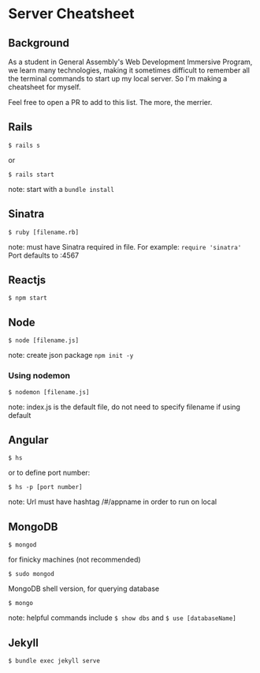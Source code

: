 # Server Cheatsheet
## Background
As a student in General Assembly's Web Development Immersive Program, we learn many technologies, making it sometimes difficult to remember all the terminal commands to start up my local server. So I'm making a cheatsheet for myself. 

Feel free to open a PR to add to this list. The more, the merrier.

## Rails
```
$ rails s
```
or
```
$ rails start
```
note: start with a ```bundle install```

## Sinatra
```
$ ruby [filename.rb]
```
note: must have Sinatra required in file. For example: ``` require 'sinatra' ```
Port defaults to :4567

## Reactjs
```
$ npm start
```

## Node
```
$ node [filename.js]
```
note: create json package ```npm init -y```

### Using nodemon
```
$ nodemon [filename.js]
```
note: index.js is the default file, do not need to specify filename if using default

## Angular
```
$ hs
```
or to define port number:
```
$ hs -p [port number]
```
note: Url must have hashtag /#/appname in order to run on local

## MongoDB
```
$ mongod
```
for finicky machines (not recommended)
```
$ sudo mongod
```
MongoDB shell version, for querying database
```
$ mongo
```
note: helpful commands include ``` $ show dbs ``` and ``` $ use [databaseName] ```

## Jekyll

```
$ bundle exec jekyll serve
```
